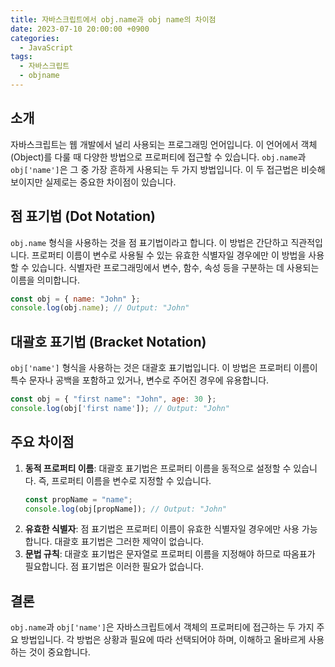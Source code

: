 ```yaml
---
title: 자바스크립트에서 obj.name과 obj name의 차이점
date: 2023-07-10 20:00:00 +0900
categories:
  - JavaScript
tags:
  - 자바스크립트
  - objname
---
```


## 소개
자바스크립트는 웹 개발에서 널리 사용되는 프로그래밍 언어입니다. 이 언어에서 객체(Object)를 다룰 때 다양한 방법으로 프로퍼티에 접근할 수 있습니다. `obj.name`과 `obj['name']`은 그 중 가장 흔하게 사용되는 두 가지 방법입니다. 이 두 접근법은 비슷해 보이지만 실제로는 중요한 차이점이 있습니다.

## 점 표기법 (Dot Notation)
`obj.name` 형식을 사용하는 것을 점 표기법이라고 합니다. 이 방법은 간단하고 직관적입니다. 프로퍼티 이름이 변수로 사용될 수 있는 유효한 식별자일 경우에만 이 방법을 사용할 수 있습니다. 식별자란 프로그래밍에서 변수, 함수, 속성 등을 구분하는 데 사용되는 이름을 의미합니다.

```javascript
const obj = { name: "John" };
console.log(obj.name); // Output: "John"
```

## 대괄호 표기법 (Bracket Notation)
`obj['name']` 형식을 사용하는 것은 대괄호 표기법입니다. 이 방법은 프로퍼티 이름이 특수 문자나 공백을 포함하고 있거나, 변수로 주어진 경우에 유용합니다.

```javascript
const obj = { "first name": "John", age: 30 };
console.log(obj['first name']); // Output: "John"
```

## 주요 차이점
1. **동적 프로퍼티 이름**: 대괄호 표기법은 프로퍼티 이름을 동적으로 설정할 수 있습니다. 즉, 프로퍼티 이름을 변수로 지정할 수 있습니다.
   ```javascript
   const propName = "name";
   console.log(obj[propName]); // Output: "John"
   ```
2. **유효한 식별자**: 점 표기법은 프로퍼티 이름이 유효한 식별자일 경우에만 사용 가능합니다. 대괄호 표기법은 그러한 제약이 없습니다.
3. **문법 규칙**: 대괄호 표기법은 문자열로 프로퍼티 이름을 지정해야 하므로 따옴표가 필요합니다. 점 표기법은 이러한 필요가 없습니다.

## 결론
`obj.name`과 `obj['name']`은 자바스크립트에서 객체의 프로퍼티에 접근하는 두 가지 주요 방법입니다. 각 방법은 상황과 필요에 따라 선택되어야 하며, 이해하고 올바르게 사용하는 것이 중요합니다.